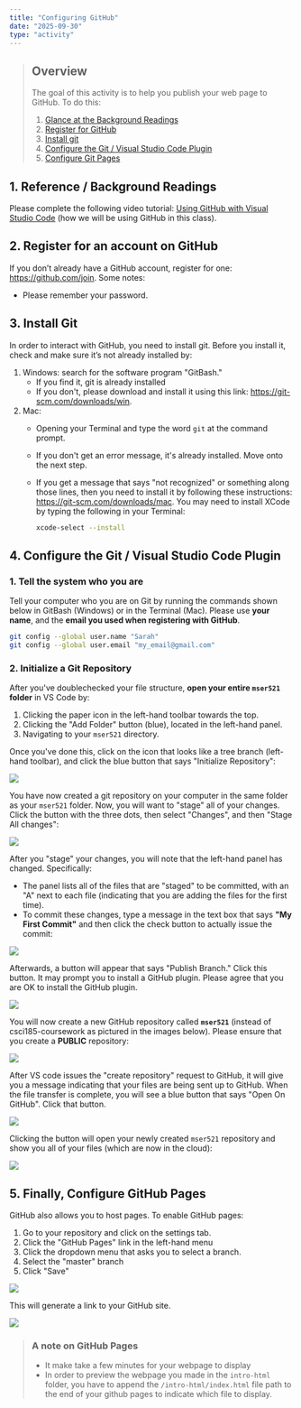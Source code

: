 ```yaml
---
title: "Configuring GitHub"
date: "2025-09-30"
type: "activity"
---
```



> ## Overview
> The goal of this activity is to help you publish your web page to GitHub. To do this:
>
> 1. [Glance at the Background Readings](#part1)
> 1. [Register for GitHub](#part2)
> 1. [Install git](#part3)
> 1. [Configure the Git / Visual Studio Code Plugin](#part4)
> 1. [Configure Git Pages](#part5)



## 1. Reference / Background Readings <span id="part1"></span>
Please complete the following video tutorial: [Using GitHub with Visual Studio Code](https://youtu.be/i_23KUAEtUM) (how we will be using GitHub in this class).


## 2. Register for an account on GitHub <span id="part2"></span>
If you don’t already have a GitHub account, register for one: <a href="https://github.com/" target="_blank">https://github.com/join</a>. Some notes:

* Please remember your password. 

## 3. Install Git <span id="part3"></span>
In order to interact with GitHub, you need to install git. Before you install it, check and make sure it’s not already installed by:

1. Windows: search for the software program "GitBash." 
    * If you find it, git is already installed
    * If you don't, please download and install it using this link: <a href="https://git-scm.com/downloads/win" target="_blank">https://git-scm.com/downloads/win</a>.
2. Mac:
    * Opening your Terminal and type the word `git` at the command prompt. 
    * If you don't get an error message, it's already installed. Move onto the next step.
    * If you get a message that says "not recognized" or something along those lines, then you need to install it by following these instructions: <a href="https://git-scm.com/downloads/mac" target="_blank">https://git-scm.com/downloads/mac</a>. You may need to install XCode by typing the following in your Terminal:
    
        ```bash
        xcode-select --install
        ```


## 4. Configure the Git / Visual Studio Code Plugin <span id="part4"></span>

### 1. Tell the system who you are 
Tell your computer who you are on Git by running the commands shown below in GitBash (Windows) or in the Terminal (Mac). Please use **your name**, and the **email you used when registering with GitHub**.

```bash
git config --global user.name "Sarah"
git config --global user.email "my_email@gmail.com"
```

### 2. Initialize a Git Repository
After you've doublechecked your file structure, **open your entire `mser521` folder** in VS Code by:
1. Clicking the paper icon in the left-hand toolbar towards the top.
1. Clicking the "Add Folder" button (blue), located in the left-hand panel.
1. Navigating to your `mser521` directory.

Once you've done this, click on the icon that looks like a tree branch (left-hand toolbar), and click the blue button that says "Initialize Repository":

<img class="screenshot-lg" src="/fall2025/images/activities/configure-github/ss2.png" />

You have now created a git repository on your computer in the same folder as your `mser521` folder. Now, you will want to "stage" all of your changes. Click the button with the three dots, then select "Changes", and then "Stage All changes":

<img class="screenshot-lg" src="/fall2025/images/activities/configure-github/ss3.png" />

After you "stage" your changes, you will note that the left-hand panel has changed. Specifically:


* The panel lists all of the files that are "staged" to be committed, with an "A" next to each file (indicating that you are adding the files for the first time). 
* To commit these changes, type a message in the text box that says **"My First Commit"** and then click the check button to actually issue the commit:

<img class="screenshot-lg" src="/fall2025/images/activities/configure-github/ss4.png" />

Afterwards, a button will appear that says "Publish Branch." Click this button. It may prompt you to install a GitHub plugin. Please agree that you are OK to install the GitHub plugin.

<img class="screenshot-lg" src="/fall2025/images/activities/configure-github/ss5.png" />

You will now create a new GitHub repository called **`mser521`** (instead of csci185-coursework as pictured in the images below). Please ensure that you create a **PUBLIC** repository:

<img class="screenshot-lg" src="/fall2025/images/activities/configure-github/ss6.png" />

After VS code issues the "create repository" request to GitHub, it will give you a message indicating that your files are being sent up to GitHub. When the file transfer is complete, you will see a blue button that says "Open On GitHub". Click that button. 

<img class="screenshot-lg" src="/fall2025/images/activities/configure-github/ss7.png" />

Clicking the button will open your newly created `mser521` repository and show you all of your files (which are now in the cloud):

<img class="screenshot-lg" src="/fall2025/images/activities/configure-github/ss8.png" />




## 5. Finally, Configure GitHub Pages <span id="part5"></span>
GitHub also allows you to host pages. To enable GitHub pages:


1. Go to your repository and click on the settings tab. 
2. Click the "GitHub Pages" link in the left-hand menu
3. Click the dropdown menu that asks you to select a branch.
4. Select the "master" branch
5. Click "Save"

<img class="screenshot-lg" src="/fall2025/images/activities/configure-github/ss9.png" />

This will generate a link to your GitHub site. 

<img class="screenshot-lg" src="/fall2025/images/activities/configure-github/ss10.png" />

> ### A note on GitHub Pages
> * It make take a few minutes for your webpage to display
> * In order to preview the webpage you made in the `intro-html` folder, you have to append the `/intro-html/index.html` file path to the end of your github pages to indicate which file to display.
